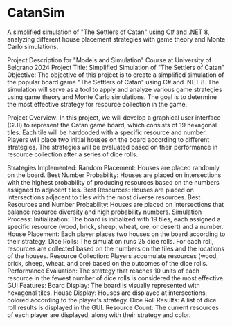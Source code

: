 # CatanSim
A simplified simulation of "The Settlers of Catan" using C# and .NET 8, analyzing different house placement strategies with game theory and Monte Carlo simulations.

Project Description for "Models and Simulation" Course at University of Belgrano 2024
Project Title: Simplified Simulation of "The Settlers of Catan"
Objective:
The objective of this project is to create a simplified simulation of the popular board game "The Settlers of Catan" using C# and .NET 8. The simulation will serve as a tool to apply and analyze various game strategies using game theory and Monte Carlo simulations. The goal is to determine the most effective strategy for resource collection in the game.

Project Overview:
In this project, we will develop a graphical user interface (GUI) to represent the Catan game board, which consists of 19 hexagonal tiles. Each tile will be hardcoded with a specific resource and number. Players will place two initial houses on the board according to different strategies. The strategies will be evaluated based on their performance in resource collection after a series of dice rolls.

Strategies Implemented:
Random Placement: Houses are placed randomly on the board.
Best Number Probability: Houses are placed on intersections with the highest probability of producing resources based on the numbers assigned to adjacent tiles.
Best Resources: Houses are placed on intersections adjacent to tiles with the most diverse resources.
Best Resources and Number Probability: Houses are placed on intersections that balance resource diversity and high probability numbers.
Simulation Process:
Initialization: The board is initialized with 19 tiles, each assigned a specific resource (wood, brick, sheep, wheat, ore, or desert) and a number.
House Placement: Each player places two houses on the board according to their strategy.
Dice Rolls: The simulation runs 25 dice rolls. For each roll, resources are collected based on the numbers on the tiles and the locations of the houses.
Resource Collection: Players accumulate resources (wood, brick, sheep, wheat, and ore) based on the outcomes of the dice rolls.
Performance Evaluation: The strategy that reaches 10 units of each resource in the fewest number of dice rolls is considered the most effective.
GUI Features:
Board Display: The board is visually represented with hexagonal tiles.
House Display: Houses are displayed at intersections, colored according to the player's strategy.
Dice Roll Results: A list of dice roll results is displayed in the GUI.
Resource Count: The current resources of each player are displayed, along with their strategy and color.
